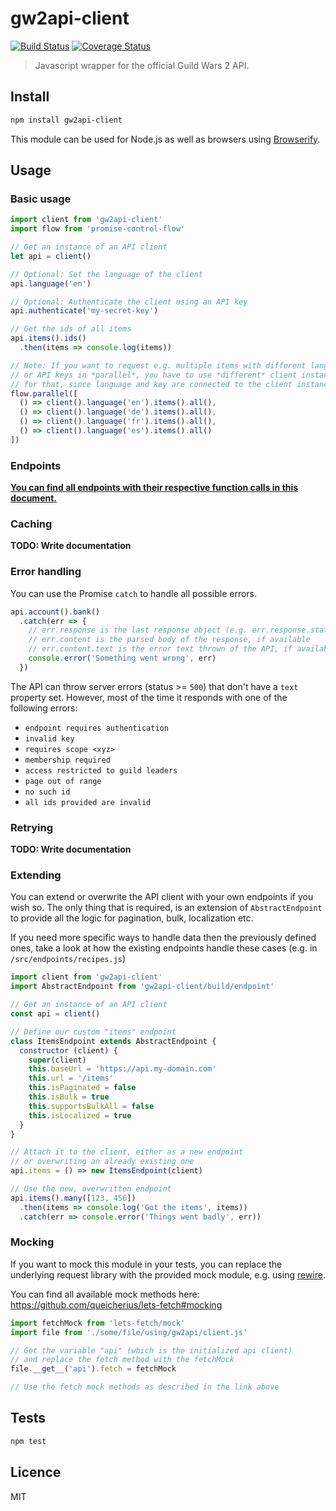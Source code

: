 # gw2api-client

[![Build Status](https://img.shields.io/travis/queicherius/gw2api-client.svg?style=flat-square)](https://travis-ci.org/queicherius/gw2api-client)
[![Coverage Status](https://img.shields.io/codecov/c/github/queicherius/gw2api-client/master.svg?style=flat-square)](https://codecov.io/github/queicherius/gw2api-client)

> Javascript wrapper for the official Guild Wars 2 API.

## Install

```bash
npm install gw2api-client
```

This module can be used for Node.js as well as browsers using [Browserify](https://github.com/substack/browserify-handbook#how-node_modules-works). 

## Usage

### Basic usage

```js
import client from 'gw2api-client'
import flow from 'promise-control-flow'

// Get an instance of an API client
let api = client()

// Optional: Set the language of the client
api.language('en')

// Optional: Authenticate the client using an API key
api.authenticate('my-secret-key')

// Get the ids of all items
api.items().ids()
  .then(items => console.log(items))

// Note: If you want to request e.g. multiple items with different languages
// or API keys in *parallel*, you have to use *different* client instances
// for that, since language and key are connected to the client instance
flow.parallel([
  () => client().language('en').items().all(),
  () => client().language('de').items().all(),
  () => client().language('fr').items().all(),
  () => client().language('es').items().all()
])
```

### Endpoints

**[You can find all endpoints with their respective function calls in this document.](./endpoints.md)**

### Caching

**TODO: Write documentation**

### Error handling

You can use the Promise `catch` to handle all possible errors.

```js
api.account().bank()
  .catch(err => {
    // err.response is the last response object (e.g. err.response.status)
    // err.content is the parsed body of the response, if available
    // err.content.text is the error text thrown of the API, if available
    console.error('Something went wrong', err)
  })
```

The API can throw server errors (status >= `500`) that don't have a `text` property set.
However, most of the time it responds with one of the following errors:

- `endpoint requires authentication`
- `invalid key`
- `requires scope <xyz>`
- `membership required`
- `access restricted to guild leaders`
- `page out of range`
- `no such id`
- `all ids provided are invalid`

### Retrying

**TODO: Write documentation**

### Extending

You can extend or overwrite the API client with your own endpoints if you wish so. The only thing that is required, is an extension of `AbstractEndpoint` to provide all the logic for pagination, bulk, localization etc.

If you need more specific ways to handle data then the previously defined ones, take a look at how the existing endpoints handle these cases (e.g. in `/src/endpoints/recipes.js`)

```js
import client from 'gw2api-client'
import AbstractEndpoint from 'gw2api-client/build/endpoint'

// Get an instance of an API client
const api = client()

// Define our custom "items" endpoint
class ItemsEndpoint extends AbstractEndpoint {
  constructor (client) {
    super(client)
    this.baseUrl = 'https://api.my-domain.com'
    this.url = '/items'
    this.isPaginated = false
    this.isBulk = true
    this.supportsBulkAll = false
    this.isLocalized = true
  }
}

// Attach it to the client, either as a new endpoint
// or overwriting an already existing one
api.items = () => new ItemsEndpoint(client)

// Use the new, overwritten endpoint
api.items().many([123, 456])
  .then(items => console.log('Got the items', items))
  .catch(err => console.error('Things went badly', err))
```

### Mocking

If you want to mock this module in your tests, you can replace the underlying 
request library with the provided mock module, e.g. using [rewire](https://github.com/speedskater/babel-plugin-rewire).

You can find all available mock methods here: https://github.com/queicherius/lets-fetch#mocking

```js
import fetchMock from 'lets-fetch/mock'
import file from './some/file/using/gw2api/client.js'

// Get the variable "api" (which is the initialized api client)
// and replace the fetch method with the fetchMock
file.__get__('api').fetch = fetchMock

// Use the fetch mock methods as described in the link above
```

## Tests

```bash
npm test
```

## Licence

MIT
